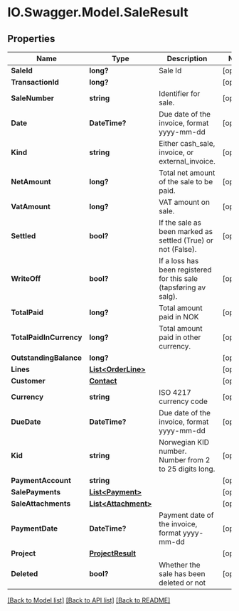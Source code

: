 # IO.Swagger.Model.SaleResult

## Properties

Name | Type | Description | Notes
------------ | ------------- | ------------- | -------------
**SaleId** | **long?** | Sale Id | [optional]
**TransactionId** | **long?** |  | [optional]
**SaleNumber** | **string** | Identifier for sale. | [optional]
**Date** | **DateTime?** | Due date of the invoice, format yyyy-mm-dd | [optional]
**Kind** | **string** | Either cash_sale, invoice, or external_invoice. | [optional]
**NetAmount** | **long?** | Total net amount of the sale to be paid. | [optional]
**VatAmount** | **long?** | VAT amount on sale. | [optional]
**Settled** | **bool?** | If the sale as been marked as settled (True) or not (False). | [optional]
**WriteOff** | **bool?** | If a loss has been registered for this sale (tapsføring av salg). | [optional]
**TotalPaid** | **long?** | Total amount paid in NOK | [optional]
**TotalPaidInCurrency** | **long?** | Total amount paid in other currency. | [optional]
**OutstandingBalance** | **long?** |  | [optional]
**Lines** | [**List&lt;OrderLine&gt;**](OrderLine.md) |  | [optional]
**Customer** | [**Contact**](Contact.md) |  | [optional]
**Currency** | **string** | ISO 4217 currency code | [optional]
**DueDate** | **DateTime?** | Due date of the invoice, format yyyy-mm-dd | [optional]
**Kid** | **string** | Norwegian KID number. Number from 2 to 25 digits long. | [optional]
**PaymentAccount** | **string** |  | [optional]
**SalePayments** | [**List&lt;Payment&gt;**](Payment.md) |  | [optional]
**SaleAttachments** | [**List&lt;Attachment&gt;**](Attachment.md) |  | [optional]
**PaymentDate** | **DateTime?** | Payment date of the invoice, format yyyy-mm-dd | [optional]
**Project** | [**ProjectResult**](ProjectResult.md) |  | [optional]
**Deleted** | **bool?** | Whether the sale has been deleted or not | [optional]

[[Back to Model list]](../README.md#documentation-for-models) [[Back to API list]](../README.md#documentation-for-api-endpoints) [[Back to README]](../README.md)

